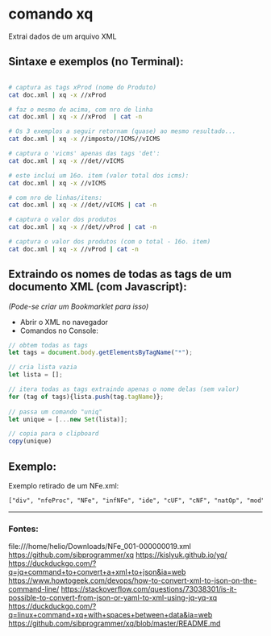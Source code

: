 # comando xq

Extrai dados de um arquivo XML

## Sintaxe e exemplos (no Terminal):

```bash

# captura as tags xProd (nome do Produto)
cat doc.xml | xq -x //xProd 

# faz o mesmo de acima, com nro de linha
cat doc.xml | xq -x //xProd  | cat -n

# Os 3 exemplos a seguir retornam (quase) ao mesmo resultado...
cat doc.xml | xq -x //imposto//ICMS//vICMS

# captura o 'vicms' apenas das tags 'det':
cat doc.xml | xq -x //det//vICMS

# este inclui um 16o. item (valor total dos icms):
cat doc.xml | xq -x //vICMS

# com nro de linhas/itens:
cat doc.xml | xq -x //det//vICMS | cat -n

# captura o valor dos produtos
cat doc.xml | xq -x //det//vProd | cat -n

# captura o valor dos produtos (com o total - 16o. item)
cat doc.xml | xq -x //vProd | cat -n


```

## Extraindo os nomes de todas as tags de um documento XML (com Javascript):

*(Pode-se criar um Bookmarklet para isso)*

- Abrir o XML no navegador
- Comandos no Console:

``` javascript
// obtem todas as tags
let tags = document.body.getElementsByTagName("*");

// cria lista vazia
let lista = [];

// itera todas as tags extraindo apenas o nome delas (sem valor)
for (tag of tags){lista.push(tag.tagName)};
 
// passa um comando "uniq"
let unique = [...new Set(lista)];

// copia para o clipboard
copy(unique)
```


## Exemplo:

Exemplo retirado de um NFe.xml:

``` txt
["div", "nfeProc", "NFe", "infNFe", "ide", "cUF", "cNF", "natOp", "mod", "serie", "nNF", "dhEmi", "dhSaiEnt", "tpNF", "idDest", "cMunFG", "tpImp", "tpEmis", "cDV", "tpAmb", "finNFe", "indFinal", "indPres", "indIntermed", "procEmi", "verProc", "emit", "CNPJ", "xNome", "xFant", "enderEmit", "xLgr", "nro", "xBairro", "cMun", "xMun", "UF", "CEP", "cPais", "xPais", "fone", "IE", "CRT", "dest", "enderDest", "indIEDest", "autXML", "det", "prod", "cProd", "cEAN", "xProd", "NCM", "CEST", "CFOP", "uCom", "qCom", "vUnCom", "vProd", "cEANTrib", "uTrib", "qTrib", "vUnTrib", "indTot", "imposto", "ICMS", "ICMS00", "orig", "CST", "modBC", "vBC", "pICMS", "vICMS", "IPI", "cEnq", "IPITrib", "pIPI", "vIPI", "II", "vDespAdu", "vII", "vIOF", "PIS", "PISAliq", "pPIS", "vPIS", "COFINS", "COFINSAliq", "pCOFINS", "vCOFINS", "total", "ICMSTot", "vICMSDeson", "vFCP", "vBCST", "vST", "vFCPST", "vFCPSTRet", "vFrete", "vSeg", "vDesc", "vIPIDevol", "vOutro", "vNF", "transp", "modFrete", "transporta", "xEnder", "vol", "qVol", "esp", "pesoL", "pesoB", "cobr", "fat", "nFat", "vOrig", "vLiq", "dup", "nDup", "dVenc", "vDup", "pag", "detPag", "indPag", "tPag", "vPag", "infAdic", "infCpl", "infRespTec", "xContato", "email", "Signature", "SignedInfo", "CanonicalizationMethod", "SignatureMethod", "Reference", "Transforms", "Transform", "DigestMethod", "DigestValue", "SignatureValue", "KeyInfo", "X509Data", "X509Certificate", "protNFe", "infProt", "verAplic", "chNFe", "dhRecbto", "nProt", "digVal", "cStat", "xMotivo", "span", "br"]
```

---

### Fontes:
file:///home/helio/Downloads/NFe_001-000000019.xml
https://github.com/sibprogrammer/xq
https://kislyuk.github.io/yq/
https://duckduckgo.com/?q=jq+command+to+convert+a+xml+to+json&ia=web
https://www.howtogeek.com/devops/how-to-convert-xml-to-json-on-the-command-line/
https://stackoverflow.com/questions/73038301/is-it-possible-to-convert-from-json-or-yaml-to-xml-using-jq-yq-xq
https://duckduckgo.com/?q=linux+command+xq+with+spaces+between+data&ia=web
https://github.com/sibprogrammer/xq/blob/master/README.md


